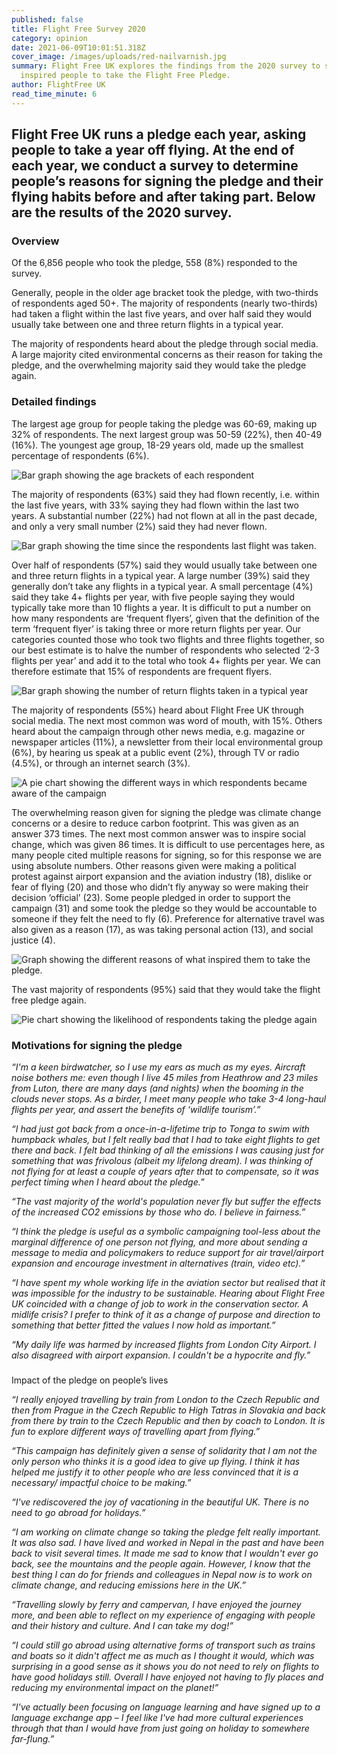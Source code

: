 ```yaml
---
published: false
title: Flight Free Survey 2020
category: opinion
date: 2021-06-09T10:01:51.318Z
cover_image: /images/uploads/red-nailvarnish.jpg
summary: Flight Free UK explores the findings from the 2020 survey to see what
  inspired people to take the Flight Free Pledge.
author: FlightFree UK
read_time_minute: 6
---
```

## Flight Free UK runs a pledge each year, asking people to take a year off flying. At the end of each year, we conduct a survey to determine people’s reasons for signing the pledge and their flying habits before and after taking part. Below are the results of the 2020 survey.

### Overview

Of the 6,856 people who took the pledge, 558 (8%) responded to the survey. 

Generally, people in the older age bracket took the pledge, with two-thirds of respondents aged 50+. The majority of respondents (nearly two-thirds) had taken a flight within the last five years, and over half said they would usually take between one and three return flights in a typical year. 

The majority of respondents heard about the pledge through social media. A large majority cited environmental concerns as their reason for taking the pledge, and the overwhelming majority said they would take the pledge again.

### Detailed findings

The largest age group for people taking the pledge was 60-69, making up 32% of respondents. The next largest group was 50-59 (22%), then 40-49 (16%). The youngest age group, 18-29 years old, made up the smallest percentage of respondents (6%). 

![Bar graph showing the age brackets of each respondent](/images/uploads/age-graph-2020.jpg "Graph showing the age brackets of respondents")

The majority of respondents (63%) said they had flown recently, i.e. within the last five years, with 33% saying they had flown within the last two years. A substantial number (22%) had not flown at all in the past decade, and only a very small number (2%) said they had never flown. 

![Bar graph showing the time since the respondents last flight was taken.](/images/uploads/last-flight-graph-2020.jpg "Graph showing time since last flight")

Over half of respondents (57%) said they would usually take between one and three return flights in a typical year. A large number (39%) said they generally don’t take any flights in a typical year. A small percentage (4%) said they take 4+ flights per year, with five people saying they would typically take more than 10 flights a year. It is difficult to put a number on how many respondents are ‘frequent flyers’, given that the definition of the term ‘frequent flyer’ is taking three or more return flights per year. Our categories counted those who took two flights and three flights together, so our best estimate is to halve the number of respondents who selected ‘2-3 flights per year’ and add it to the total who took 4+ flights per year. We can therefore estimate that 15% of respondents are frequent flyers.

![Bar graph showing the number of return flights taken in a typical year](/images/uploads/return-flights-graph-2020.jpg "Graph showing the frequency of return flights in a typical year")

The majority of respondents (55%) heard about Flight Free UK through social media. The next most common was word of mouth, with 15%. Others heard about the campaign through other news media, e.g. magazine or newspaper articles (11%), a newsletter from their local environmental group (6%), by hearing us speak at a public event (2%), through TV or radio (4.5%), or through an internet search (3%).

![A pie chart showing the different ways in which respondents became aware of the campaign](/images/uploads/hear-about-campaign-graph-2020.jpg "Graph depicting how respondents became aware of the campaign")

The overwhelming reason given for signing the pledge was climate change concerns or a desire to reduce carbon footprint. This was given as an answer 373 times. The next most common answer was to inspire social change, which was given 86 times. It is difficult to use percentages here, as many people cited multiple reasons for signing, so for this response we are using absolute numbers. Other reasons given were making a political protest against airport expansion and the aviation industry (18), dislike or fear of flying (20) and those who didn’t fly anyway so were making their decision ‘official’ (23). Some people pledged in order to support the campaign (31) and some took the pledge so they would be accountable to someone if they felt the need to fly (6). Preference for alternative travel was also given as a reason (17), as was taking personal action (13), and social justice (4).

![Graph showing the different reasons of what inspired them to take the pledge.](/images/uploads/motivations-graph-2020.jpg "Motivations for signing the Flight Free Pledge")

The vast majority of respondents (95%) said that they would take the flight free pledge again.

![Pie chart showing the likelihood of respondents taking the pledge again](/images/uploads/repledge-graph-2020.jpg "The majority of repondents would take the pledge again")

### Motivations for signing the pledge

*“I'm a keen birdwatcher, so I use my ears as much as my eyes. Aircraft noise bothers me: even though I live 45 miles from Heathrow and 23 miles from Luton, there are many days (and nights) when the booming in the clouds never stops. As a birder, I meet many people who take 3-4 long-haul flights per year, and assert the benefits of ‘wildlife tourism’.”*

*“I had just got back from a once-in-a-lifetime trip to Tonga to swim with humpback whales, but I felt really bad that I had to take eight flights to get there and back. I felt bad thinking of all the emissions I was causing just for something that was frivolous (albeit my lifelong dream). I was thinking of not flying for at least a couple of years after that to compensate, so it was perfect timing when I heard about the pledge.”*

*“The vast majority of the world's population never fly but suffer the effects of the increased CO2 emissions by those who do. I believe in fairness.”*

*“I think the pledge is useful as a symbolic campaigning tool-less about the marginal difference of one person not flying, and more about sending a message to media and policymakers to reduce support for air travel/airport expansion and encourage investment in alternatives (train, video etc).”*

*“I have spent my whole working life in the aviation sector but realised that it was impossible for the industry to be sustainable. Hearing about Flight Free UK coincided with a change of job to work in the conservation sector. A midlife crisis? I prefer to think of it as a change of purpose and direction to something that better fitted the values I now hold as important.”*

*“My daily life was harmed by increased flights from London City Airport. I also disagreed with airport expansion. I couldn't be a hypocrite and fly.”*

### 
Impact of the pledge on people’s lives

*“I really enjoyed travelling by train from London to the Czech Republic and then from Prague in the Czech Republic to High Tatras in Slovakia and back from there by train to the Czech Republic and then by coach to London. It is fun to explore different ways of travelling apart from flying.”*

*“This campaign has definitely given a sense of solidarity that I am not the only person who thinks it is a good idea to give up flying. I think it has helped me justify it to other people who are less convinced that it is a necessary/ impactful choice to be making.”*

*“I've rediscovered the joy of vacationing in the beautiful UK. There is no need to go abroad for holidays.”*

*“I am working on climate change so taking the pledge felt really important. It was also sad. I have lived and worked in Nepal in the past and have been back to visit several times. It made me sad to know that I wouldn't ever go back, see the mountains and the people again. However, I know that the best thing I can do for friends and colleagues in Nepal now is to work on climate change, and reducing emissions here in the UK.”*

*“Travelling slowly by ferry and campervan, I have enjoyed the journey more, and been able to reflect on my experience of engaging with people and their history and culture. And I can take my dog!”*

*“I could still go abroad using alternative forms of transport such as trains and boats so it didn't affect me as much as I thought it would, which was surprising in a good sense as it shows you do not need to rely on flights to have good holidays still. Overall I have enjoyed not having to fly places and reducing my environmental impact on the planet!”*

*“I've actually been focusing on language learning and have signed up to a language exchange app – I feel like I've had more cultural experiences through that than I would have from just going on holiday to somewhere far-flung.”*